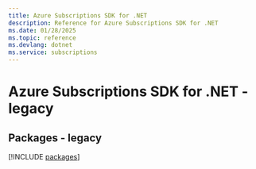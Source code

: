 ```yaml
---
title: Azure Subscriptions SDK for .NET
description: Reference for Azure Subscriptions SDK for .NET
ms.date: 01/28/2025
ms.topic: reference
ms.devlang: dotnet
ms.service: subscriptions
---
```

# Azure Subscriptions SDK for .NET - legacy
## Packages - legacy
[!INCLUDE [packages](subscriptions-index.md)]